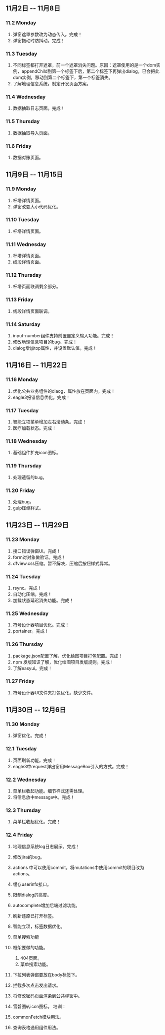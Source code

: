 ## 11月2日 -- 11月8日

### 11.2 Monday
1. 弹窗遮罩参数改为动态传入。完成！
2. 弹窗拖动时防抖动。完成！

### 11.3 Tuesday
1. 不同标签都打开遮罩，前一个遮罩消失问题。原因：遮罩使用的是一个dom实例，appendChild到第一个标签下后，第二个标签下再弹出dialog，已会把此dom实例，移动到第二个标签下，第一个标签消失。
2. 了解地理信息系统，制定开发页面方案。

### 11.4 Wednesday
1. 数据抽取日志页面。完成！

### 11.5 Thursday
1. 数据抽取导入页面。

### 11.6 Friday
1. 数据对账页面。

## 11月9日 -- 11月15日

### 11.9 Monday
1. 杆塔详情页面。
2. 弹窗改变大小代码优化。

### 11.10 Tuesday
1. 杆塔详情页面。

### 11.11 Wednesday
1. 杆塔详情页面。
2. 线段详情页面。

### 11.12 Thursday
1. 杆塔页面联调剩余部分。

### 11.13 Friday
1. 线段详情页面联调。

### 11.14 Saturday
1. input-number组件支持前置自定义输入功能。完成！
2. 修改地理信息项目的bug。完成！
3. dialog增加top属性，并设置默认值。完成！

## 11月16日 -- 11月22日

### 11.16 Monday
1. 优化公共业务组件的diaog，属性放在页面内。完成！
2. eagle3报错信息优化。完成！

### 11.17 Tuesday
1. 智能立项菜单增加左右滚动条。完成！
2. 医疗加载状态。完成！

### 11.18 Wednesday
1. 基础组件扩充icon图标。

### 11.19 Thursday
1. 处理遗留的bug。

### 11.20 Friday
1. 处理bug。
2. gulp压缩样式。

## 11月23日 -- 11月29日

### 11.23 Monday
1. 接口错误弹窗UI。完成！
2. form对对象做验证。完成！
3. dfview.css压缩。暂不解决，压缩后按钮样式异常。

### 11.24 Tuesday
1. rsync。完成！
2. 自动化压缩。完成！
3. 加载状态延迟消失功能。完成！

### 11.25 Wednesday
1. 符号设计器项目优化。完成！
2. portainer。完成！

### 11.26 Thursday
1. package.json配置了解，优化绘图项目打包配置。完成！
2. npm 发版知识了解，优化绘图项目发版规则。完成！
3. 了解easyui。完成！

### 11.27 Friday
1. 符号设计器UI文件夹打包优化。缺少文件。

## 11月30日 -- 12月6日

### 11.30 Monday
1. 弹窗优化。完成！

### 12.1 Tuesday
1. 页面刷新功能。完成！
2. eagle3中request弹出窗用MessageBox引入的方式。完成！

### 12.2 Wednesday
1. 菜单栏收起功能。细节样式还需处理。
2. 将信息放中message中。完成！

### 12.3 Thursday
1. 菜单栏收起优化。完成！

### 12.4 Friday
1. 地理信息系统log日志展示。完成！
2. 修改jira的bug。

1. actions 中可以使用commit。将mutations中使用commit的项目改为actions。
1. 缓存userinfo接口。
1. 限制dialog的高度。
1. autocomplete增加后端过滤功能。
1. 刷新还原已打开标签。
1. 智能立项，标签数据优化。
1. 菜单搜索功能
1. 框架要做的功能。
   1. 404页面。
   2. 菜单搜索功能。
1. 下拉列表弹窗要放在body标签下。
1. 拦截多次点击发出请求。
1. 将修改密码页面渲染到公共弹窗中。
1. 雪碧图转icon图标。
培训：
1. commonFetch模块用法。
2. 查询表格通用组件用法。
